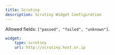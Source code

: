 ```yaml
---
title: Scrutiny
description: Scrutiny Widget Configuration
---
```



Allowed fields: `["passed", "failed", "unknown"]`.

```yaml
widget:
    type: scrutiny
    url: http://scrutiny.host.or.ip
```



